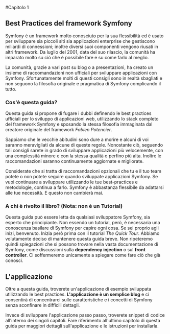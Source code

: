 #Capitolo 1
## Best Practices del framework Symfony

Symfony è un framework molto conosciuto per la sua flessibilità ed è usato per sviluppare sia piccoli siti sia applicazioni enterprise che gestiscono miliardi di connessioni; inoltre diversi suoi componenti vengono riusati in altri framework. Da luglio del 2001, data del suo rilascio, la comunità ha imparato molto su ciò che è possibile fare e su come farlo al meglio.

La comunità, grazie a vari post su blog o a presentazioni, ha creato un insieme di raccomandazioni non ufficiali per sviluppare applicazioni con Symfony. Sfortunatamente molti di questi consigli sono in realtà sbagliati e non seguono la filosofia originale e pragmatica di Symfony complicando il tutto. 

### Cos'è questa guida?

Questa guida si propone di fugare i dubbi definendo le best practices ufficiali per lo sviluppo di applicazioni web, utilizzando lo stack completo del framework Symfony e sposando la stessa filosofia immaginata dal creatore originale del framework *Fabien Potencier*.  

Sappiamo che le vecchie abitudini sono dure a morire e alcuni di voi saranno meravigliati da alcune di queste regole. Nonostante ciò, seguendo tali consigli sarete in grado di sviluppare applicazioni più velocemente, con una complessità minore e con la stessa qualità o perfino più alta. Inoltre le raccomandazioni saranno continuamente aggiornate e migliorate.


Considerate che si tratta di raccomandazioni opzionali che tu e il tuo team potete o non potete seguire quando sviluppate applicazioni Symfony. Se vuoi continuare a sviluppare utilizzando le tue best-practices e metodologie, continua a farlo. Symfony è abbastanza flessibile da adattarsi alle tue necessità. E questo non cambierà mai.

### A chi è rivolto il libro? (Nota: non è un Tutorial)
Questa guida può essere letta da qualsiasi sviluppatore Symfony, sia esperto che principiante. Non essendo un tutorial, però, è necessaria una conoscenza basilare di Symfony per capire ogni cosa. Se sei proprio agli inizi, benvenuto. Inizia però prima con il tutorial *The Quick Tour*. Abbiamo volutamente deciso di mantenere questa guida breve. Non ripeteremo quindi spiegazioni che si possono trovare nella vasta documentazione di Symfony, come discussioni sulla **dependency injection** o sul **front controller**. Ci soffermeremo unicamente a spiegare come fare ciò che già conosci.

## L'applicazione
Oltre a questa guida, troverete un'applicazione di esempio sviluppata utilizzando le best practices. **L'applicazione è un semplice blog** e ci consentirà di concentrarci sulle caratteristiche e i concetti di Symfony senza sconfinare in difficili dettagli.

Invece di sviluppare l'applicazione passo passo, troverete snippet di codice all'interno dei singoli capitoli. Fare riferimento all'ultimo capitolo di questa guida per maggiori dettagli sull'applicazione e le istruzioni per installarla.


















